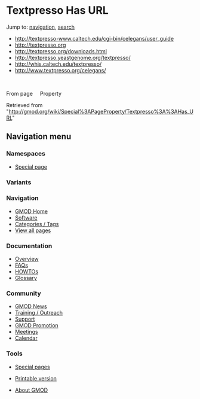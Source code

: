 









<span id="top"></span>







# <span dir="auto">Textpresso Has URL</span>









Jump to: [navigation](#mw-navigation), [search](#p-search)





  

- <a href="http://textpresso-www.caltech.edu/cgi-bin/celegans/user_guide"
  class="external"
  rel="nofollow">http://textpresso-www.caltech.edu/cgi-bin/celegans/user_guide</a>
- <a href="http://textpresso.org" class="external"
  rel="nofollow">http://textpresso.org</a>
- <a href="http://textpresso.org/downloads.html" class="external"
  rel="nofollow">http://textpresso.org/downloads.html</a>
- <a href="http://textpresso.yeastgenome.org/textpresso/" class="external"
  rel="nofollow">http://textpresso.yeastgenome.org/textpresso/</a>
- <a href="http://whis.caltech.edu/textpresso/" class="external"
  rel="nofollow">http://whis.caltech.edu/textpresso/</a>
- <a href="http://www.textpresso.org/celegans/" class="external"
  rel="nofollow">http://www.textpresso.org/celegans/</a>

 

From page     Property





Retrieved from
"<http://gmod.org/wiki/Special%3APageProperty/Textpresso%3A%3AHas_URL>"

















## Navigation menu









### Namespaces

- <span id="ca-nstab-special">[Special
  page](/wiki/Special%3APageProperty/Textpresso%3A%3AHas_URL "This is a special page, you cannot edit the page itself")</span>





### 

### Variants[](#)



























<a href="/wiki/Main_Page"
style="background-image: url(http://gmod.org/images/GMOD-cogs.png);"
title="Visit the main page"></a>





### Navigation



- <span id="n-GMOD-Home">[GMOD Home](/wiki/Main_Page)</span>
- <span id="n-Software">[Software](/wiki/GMOD_Components)</span>
- <span id="n-Categories-.2F-Tags">[Categories /
  Tags](/wiki/Categories)</span>
- <span id="n-View-all-pages">[View all
  pages](/wiki/Special:AllPages)</span>







### Documentation



- <span id="n-Overview">[Overview](/wiki/Overview)</span>
- <span id="n-FAQs">[FAQs](/wiki/Category%3AFAQ)</span>
- <span id="n-HOWTOs">[HOWTOs](/wiki/Category%3AHOWTO)</span>
- <span id="n-Glossary">[Glossary](/wiki/Glossary)</span>







### Community



- <span id="n-GMOD-News">[GMOD News](/wiki/GMOD_News)</span>
- <span id="n-Training-.2F-Outreach">[Training /
  Outreach](/wiki/Training_and_Outreach)</span>
- <span id="n-Support">[Support](/wiki/Support)</span>
- <span id="n-GMOD-Promotion">[GMOD
  Promotion](/wiki/GMOD_Promotion)</span>
- <span id="n-Meetings">[Meetings](/wiki/Meetings)</span>
- <span id="n-Calendar">[Calendar](/wiki/Calendar)</span>







### Tools



- <span id="t-specialpages"><a href="/wiki/Special%3ASpecialPages" accesskey="q"
  title="A list of all special pages [q]">Special pages</a></span>
- <span id="t-print"><a
  href="/mediawiki/index.php?title=Special%3APageProperty/Textpresso%3A%3AHas_URL&amp;printable=yes"
  rel="alternate" accesskey="p"
  title="Printable version of this page [p]">Printable version</a></span>











- <span id="footer-places-about">[About
  GMOD](/wiki/GMOD%3AAbout "GMOD%3AAbout")</span>

<!-- -->







